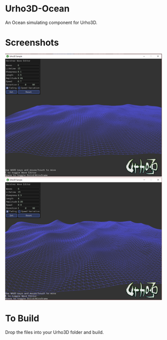 # Urho3D-Ocean
An Ocean simulating component for Urho3D.

# Screenshots
![Screenshot1](Source/Samples/101_Ocean/Screenshots/Screenshot1.png?raw=true)
![Screenshot2](Source/Samples/101_Ocean/Screenshots/Screenshot2.png?raw=true)

# To Build
Drop the files into your Urho3D folder and build.
